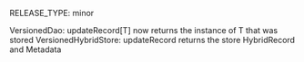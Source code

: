 RELEASE_TYPE: minor

VersionedDao: updateRecord[T] now returns the instance of T that was stored
VersionedHybridStore: updateRecord returns the store HybridRecord and Metadata